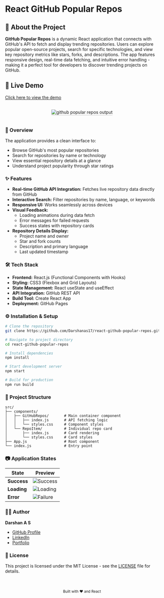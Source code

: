 # React GitHub Popular Repos

## 📝 About the Project
**GitHub Popular Repos** is a dynamic React application that connects with GitHub's API to fetch and display trending repositories. Users can explore popular open-source projects, search for specific technologies, and view key repository metrics like stars, forks, and descriptions. The app features responsive design, real-time data fetching, and intuitive error handling - making it a perfect tool for developers to discover trending projects on GitHub.

## 🚀 Live Demo
[Click here to view the demo](https://Darshanas17.github.io/react-github-popular-repos/)

<br/>
<div style="text-align: center;">
    <img src="https://assets.ccbp.in/frontend/content/react-js/github-popular-repos-output.gif" alt="github popular repos output" style="max-width:70%;box-shadow:0 2.8px 2.2px rgba(0, 0, 0, 0.12)">
</div>
<br/>



### 📌 Overview
The application provides a clean interface to:
- Browse GitHub's most popular repositories
- Search for repositories by name or technology
- View essential repository details at a glance
- Understand project popularity through star ratings

### ✨ Features
- **Real-time GitHub API Integration:** Fetches live repository data directly from GitHub
- **Interactive Search:** Filter repositories by name, language, or keywords
- **Responsive UI:** Works seamlessly across devices
- **Visual Feedback:** 
  - Loading animations during data fetch
  - Error messages for failed requests
  - Success states with repository cards
- **Repository Details Display:**
  - Project name and owner
  - Star and fork counts
  - Description and primary language
  - Last updated timestamp

### 🛠️ Tech Stack
- **Frontend:** React.js (Functional Components with Hooks)
- **Styling:** CSS3 (Flexbox and Grid Layouts)
- **State Management:** React useState and useEffect
- **API Integration:** GitHub REST API
- **Build Tool:** Create React App
- **Deployment:** GitHub Pages

### ⚙️ Installation & Setup
```bash
# Clone the repository
git clone https://github.com/Darshanas17/react-github-popular-repos.git

# Navigate to project directory
cd react-github-popular-repos

# Install dependencies
npm install

# Start development server
npm start

# Build for production
npm run build
```

### 📁 Project Structure
```
src/
├── components/
│   ├── GitHubRepos/       # Main container component
│   │   ├── index.js       # API fetching logic
│   │   └── styles.css     # Component styles
│   └── RepoItem/          # Individual repo card
│       ├── index.js       # Card rendering
│       └── styles.css     # Card styles
├── App.js                 # Root component
└── index.js               # Entry point
```

### 📷 Application States
| State | Preview |
|-------|---------|
| **Success** | ![Success](https://assets.ccbp.in/frontend/content/react-js/github-repos-lg-success-output.png) |
| **Loading** | ![Loading](https://assets.ccbp.in/frontend/content/react-js/github-repos-lg-loading-output.png) |
| **Error** | ![Failure](https://assets.ccbp.in/frontend/content/react-js/github-repos-error-view-lg-output.png) |

### 👨‍💻 Author
**Darshan A S**  
- [GitHub Profile](https://github.com/Darshanas17)  
- [LinkedIn](https://www.linkedin.com/in/darshan-a-s/)  
- [Portfolio](https://darshanas17.github.io/darshan-as-17-portfolio/)  

### 📜 License
This project is licensed under the MIT License - see the [LICENSE](LICENSE) file for details.

<br/>
<div style="text-align: center; margin-top: 20px;">
    <sub>Built with ❤️ and React</sub>
</div>
